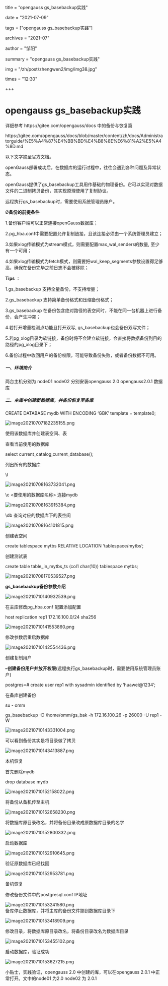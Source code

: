 ﻿title =  “opengauss gs_basebackup实践" 

date = "2021-07-09" 

tags = ["opengauss gs_basebackup实践"] 

archives = "2021-07" 

author = "邹阳" 

summary = "opengauss gs_basebackup实践"

img = "/zh/post/zhengwen2/img/img38.jpg" 

times = "12:30"

+++

# opengauss gs_basebackup实践<a name="ZH-CN_TOPIC_0000001085018737"></a> 

<html data-n-head-ssr>
  <body >

<div class="emcs-page-content" data-v-229ac844><div class="main-box" data-v-229ac844><div class="db-detail-content emcs-table" data-v-229ac844><div class="editor-content-styl" data-v-229ac844><p>详细参考 https://gitee.com/opengauss/docs  中的备份与恢复篇</p>
<p>https://gitee.com/opengauss/docs/blob/master/content/zh/docs/Administratorguide/%E5%A4%87%E4%BB%BD%E4%B8%8E%E6%81%A2%E5%A4%8D.md</p>
<p>以下文字摘至官方文档。</p>
<p>openGauss部署成功后，在数据库的运行过程中，往往会遇到各种问题及异常状态。</p>
<p>openGauss提供了gs_basebackup工具用作基础的物理备份。它可以实现对数据文件的二进制拷贝备份，其实现原理使用了复制协议。</p>
<p>远程执行gs_basebackup时，需要使用系统管理员账户。</p>
<p>Ø<strong>备份的前提条件</strong></p>
<p>1.备份客户端可以正常连接openGauss数据库；</p>
<p>2.pg_hba.conf中需要配置允许复制链接，且该连接必须由一个系统管理员建立；</p>
<p>3.如果xlog传输模式为stream模式，则需要配置max_wal_senders的数量, 至少有一个可用；</p>
<p>4.如果xlog传输模式为fetch模式，则需要把wal_keep_segments参数设置得足够高，确保在备份完毕之前日志不会被移除；</p>
<p><strong>Tips</strong> ：</p>
<p>1.gs_basebackup 支持全量备份，不支持增量；</p>
<p>2.gs_basebackup 支持简单备份格式和压缩备份格式；</p>
<p>3.gs_basebackup 在备份包含绝对路径的表空间时，不能在同一台机器上进行备份，会产生冲突；</p>
<p>4.若打开增量检测点功能且打开双写, gs_basebackup也会备份双写文件；</p>
<p>5.若pg_xlog目录为软链接，备份时将不会建立软链接，会直接将数据备份到目的路径的pg_xlog目录下；</p>
<p>6.备份过程中收回用户的备份权限，可能导致备份失败，或者备份数据不可用。</p>

#####  一、环境简介
<p>两台主机分别为 node01  node02   分别安装opengauss 2.0   opengauss2.0.1 数据库</p>

#####  二、主库中创建新数据库，并备份恢复至备库
<p>CREATE DATABASE mydb WITH ENCODING ‘GBK’ template = template0;</p>
<p><img src="https://oss-emcsprod-public.modb.pro/image/editor/20210710-b8961141-3b40-4cca-ae2a-afec24cefe74.png" alt="image20210707182235155.png" /></p>
<p>使用该数据库并创建表空间、表</p>
<p>查看当前使用的数据库</p>
<p>select current_catalog,current_database();</p>
<p>列出所有的数据库</p>
<p>\l</p>
<p><img src="https://oss-emcsprod-public.modb.pro/image/editor/20210710-54640699-567c-4b08-b644-cf934eca1e83.png" alt="image20210708163732041.png" /></p>
<p>\c  &lt;要使用的数据库名称&gt;   连接mydb</p>
<p><img src="https://oss-emcsprod-public.modb.pro/image/editor/20210710-6e54ae5f-51b1-4618-b2fd-cba735ee0fb4.png" alt="image20210708163915384.png" /></p>
<p>\db 查询对应的数据库下的表空间</p>
<p><img src="https://oss-emcsprod-public.modb.pro/image/editor/20210710-b9a442cf-d040-4338-9cd6-e98396173317.png" alt="image20210708164101815.png" /></p>
<p>创建表空间</p>
<p>create tablespace mytbs RELATIVE LOCATION  ‘tablespace/mytbs’;</p>
<p>创建测试表</p>
<p>create table table_in_mytbs_ts (col1 char(10)) tablespace mytbs;</p>
<p><img src="https://oss-emcsprod-public.modb.pro/image/editor/20210710-268264dc-e973-4895-85bb-4ca5b194d824.png" alt="image20210708170539527.png" /></p>
<p><strong>gs_basebackup备份参数介绍</strong></p>
<p><img src="https://oss-emcsprod-public.modb.pro/image/editor/20210710-e50b2f31-8530-41e8-b261-8d425393efd4.png" alt="image20210710140932539.png" /></p>
<p>在主库修改pg_hba.conf 配置添加配置</p>
<p>host   replication  rep1    172.16.100.0/24     sha256</p>
<p><img src="https://oss-emcsprod-public.modb.pro/image/editor/20210710-8d3ea828-e444-40b8-a713-4028b05e9e67.png" alt="image20210710141553860.png" /></p>
<p>修改参数后重启数据库</p>
<p><img src="https://oss-emcsprod-public.modb.pro/image/editor/20210710-b1f440b1-a775-497d-837f-7216efa8ff1c.png" alt="image20210710142554436.png" /></p>
<p>创建复制用户</p>
<p><strong>–创建备份用户并放开权限</strong>(远程执行gs_basebackup时，需要使用系统管理员账户)</p>
<p>postgres=# create user rep1 with sysadmin identified by ‘huawei@1234’;</p>
<p>在备库创建备份</p>
<p>su - omm</p>
<p>gs_basebackup -D /home/omm/gs_bak -h 172.16.100.26 -p 26000 -U rep1 -W</p>
<p><img src="https://oss-emcsprod-public.modb.pro/image/editor/20210710-37e47d0f-2b81-41de-9713-feaef570f475.png" alt="image20210710143331004.png" /></p>
<p>可以看到备份其实是将目录做了拷贝</p>
<p><img src="https://oss-emcsprod-public.modb.pro/image/editor/20210710-088940ea-8c35-4062-aa85-70994121ca72.png" alt="image20210710143413887.png" /></p>
<p>本机恢复</p>
<p>首先删除mydb</p>
<p>drop database mydb</p>
<p><img src="https://oss-emcsprod-public.modb.pro/image/editor/20210710-5b19d291-2ea8-49d2-83e2-6124d317cce0.png" alt="image20210710152158022.png" /></p>
<p>将备份从备机传至主机</p>
<p><img src="https://oss-emcsprod-public.modb.pro/image/editor/20210710-760392ad-ac6d-4734-8d83-3ba59f6b623a.png" alt="image20210710152658230.png" /></p>
<p>将数据库原目录改名，并将备份目录改成原数据库目录的名字</p>
<p><img src="https://oss-emcsprod-public.modb.pro/image/editor/20210710-02d7627b-8d2b-4834-bb53-819d1b5d505d.png" alt="image20210710152800332.png" /></p>
<p>启动数据库</p>
<p><img src="https://oss-emcsprod-public.modb.pro/image/editor/20210710-7731b184-be99-4c3b-a59b-3722bffa38c3.png" alt="image20210710152910645.png" /></p>
<p>验证原数据库已经找回</p>
<p><img src="https://oss-emcsprod-public.modb.pro/image/editor/20210710-779f7c5e-ae80-4048-8518-ce96bf803a9b.png" alt="image20210710152953781.png" /></p>
<p>备机恢复</p>
<p>修改备份文件中的postgresql.conf  IP地址</p>
<p><img src="https://oss-emcsprod-public.modb.pro/image/editor/20210710-43d1be20-cbef-4151-bbfe-4b6e5f7dd3ee.png" alt="image20210710153241580.png" /><br />
备库停止数据库，并将主库的备份文件挪到数据库目录下</p>
<p><img src="https://oss-emcsprod-public.modb.pro/image/editor/20210710-10aa2d1e-d823-4646-af12-4650294df5c0.png" alt="image20210710153418909.png" /></p>
<p>修改目录，将数据库原目录改名，将备份目录改名为数据库目录</p>
<p><img src="https://oss-emcsprod-public.modb.pro/image/editor/20210710-c32ad3bc-3b76-4fc7-81d6-1bad7e89ce66.png" alt="image20210710153455102.png" /></p>
<p>启动数据库，验证成功</p>
<p><img src="https://oss-emcsprod-public.modb.pro/image/editor/20210710-81f31736-ff90-4768-948a-e42b4c593a65.png" alt="image20210710153627215.png" /></p>
<p>小贴士，实践验证，opengauss 2.0 中创建的库，可以在opengauss 2.0.1 中正常打开。文中的node01 为2.0  node02 为 2.0.1</p>
</div> 
<script src="https://cdn.modb.pro/_nuxt/386d4c40ac7324fcc146.js" defer></script><script src="https://cdn.modb.pro/_nuxt/modb.2.210.2.js" defer></script><script src="https://cdn.modb.pro/_nuxt/modb.2.210.0.js" defer></script>
  </body>
</html>

